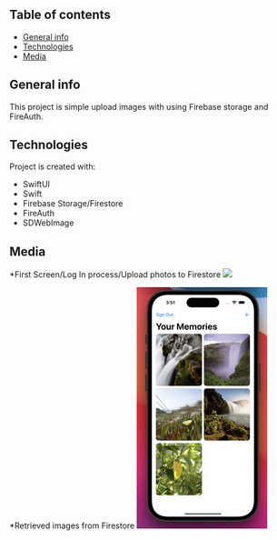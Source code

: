 ## Table of contents
* [General info](#general-info)
* [Technologies](#technologies)
* [Media](#media)

## General info
This project is simple upload images with using Firebase storage and FireAuth.
	
## Technologies
Project is created with:
* SwiftUI
* Swift
* Firebase Storage/Firestore
* FireAuth
* SDWebImage

## Media
*First Screen/Log In process/Upload photos to Firestore
![](https://github.com/Raxhet/MessengerApp/blob/dev/Gif.gif)

*Retrieved images from Firestore
![](https://github.com/Raxhet/MessengerApp/blob/dev/image.png)
